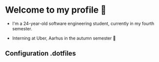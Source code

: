 # Welcome to my profile 🚀

- I'm a 24-year-old software engineering student, currently in my fourth semester.

- Interning at Uber, Aarhus in the autumn semester 🍂

## Configuration .dotfiles
